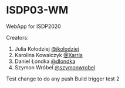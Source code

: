 # ISDP03-WM
WebApp for ISDP2020

Creators:
1. Julia Kołodziej [@jkolodziej](https://github.com/jkolodziej)
2. Karolina Kowalczyk [@Xarria](https://github.com/Xarria)
3. Daniel Łondka [@dlondka](https://github.com/dlondka)
4. Szymon Wróbel [@szymonwrobel](https://github.com/szymonwrobel)

Test change to do any push
Build trigger test 2